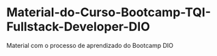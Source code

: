 # Material-do-Curso-Bootcamp-TQI-Fullstack-Developer-DIO
Material com o processo de aprendizado do Bootcamp DIO
